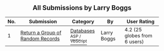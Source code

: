 ﻿<div align="center">

## All Submissions by Larry Boggs

</div>

No.  | Submission | Category | By   | User Rating
---- | ---------- | -------- | ---- | -----------
1 | [Return a Group of Random Records<br />](https://github.com/Planet-Source-Code/larry-boggs-return-a-group-of-random-records__4-6201) | [Databases<br /><sup>ASP / VbScript</sup>](../ByCategory/databases__4-5.md) | Larry Boggs | 4.2 (25 globes from 6 users)
